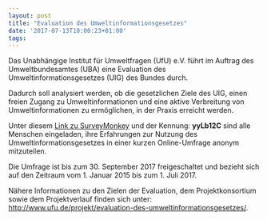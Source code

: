 ```yaml
---
layout: post
title: "Evaluation des Umweltinformationsgesetzes"
date: '2017-07-13T10:00:23+01:00'
tags: 
---
```

Das Unabhängige Institut für Umweltfragen (UfU) e.V. führt im Auftrag des Umweltbundesamtes (UBA) eine Evaluation des Umweltinformationsgesetzes (UIG) des Bundes durch.

Dadurch soll analysiert werden, ob die gesetzlichen Ziele des UIG, einen freien Zugang zu Umweltinformationen und eine aktive Verbreitung von Umweltinformationen zu ermöglichen, in der Praxis erreicht werden.

Unter diesem [Link zu SurveyMonkey](https://www.surveymonkey.de/r/SSPHQX8) und der Kennung: **yyLb12C** sind alle Menschen eingeladen, ihre Erfahrungen zur Nutzung des Umweltinformationsgesetzes in einer kurzen Online-Umfrage anonym mitzuteilen.

Die Umfrage ist bis zum 30. September 2017 freigeschaltet und bezieht sich auf den Zeitraum vom 1. Januar 2015 bis zum 1. Juli 2017.

Nähere Informationen zu den Zielen der Evaluation, dem Projektkonsortium sowie dem Projektverlauf finden sich unter: http://www.ufu.de/projekt/evaluation-des-umweltinformationsgesetzes/.

